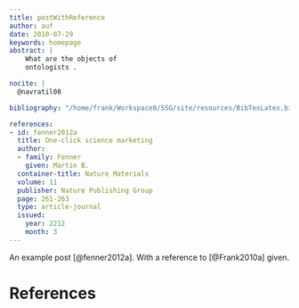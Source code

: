 ```yaml
---
title: postWithReference
author: auf
date: 2010-07-29
keywords: homepage
abstract: |
    What are the objects of
    ontologists .

nocite: |
  @navratil08

bibliography: "/home/frank/Workspace8/SSG/site/resources/BibTexLatex.bib"

references:
- id: fenner2012a
  title: One-click science marketing
  author:
  - family: Fenner
    given: Martin B.
  container-title: Nature Materials
  volume: 11
  publisher: Nature Publishing Group
  page: 261-263
  type: article-journal
  issued:
    year: 2212
    month: 3
---
```


An example post [@fenner2012a]. With a reference to [@Frank2010a] given.

# References

